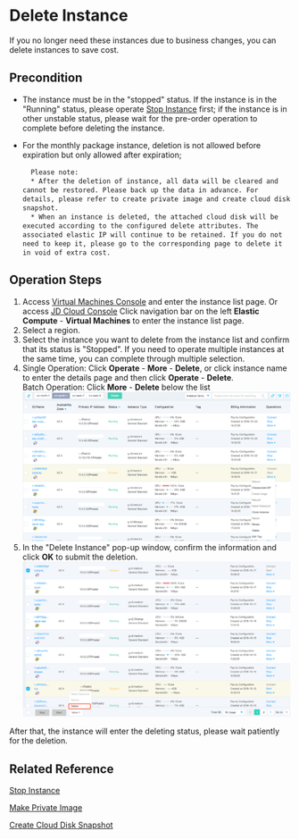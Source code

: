 # Delete Instance

If you no longer need these instances due to business changes, you can delete instances to save cost.

## Precondition

* The instance must be in the "stopped" status. If the instance is in the "Running" status, please operate [Stop Instance](Stop-Instance.md) first; if the instance is in other unstable status, please wait for the pre-order operation to complete before deleting the instance.
* For the monthly package instance, deletion is not allowed before expiration but only allowed after expiration;
	
		Please note:
		* After the deletion of instance, all data will be cleared and cannot be restored. Please back up the data in advance. For details, please refer to create private image and create cloud disk snapshot.
		* When an instance is deleted, the attached cloud disk will be executed according to the configured delete attributes. The associated elastic IP will continue to be retained. If you do not need to keep it, please go to the corresponding page to delete it in void of extra cost.

## Operation Steps
1. Access [Virtual Machines Console](https://cns-console.jdcloud.com/host/compute/list) and enter the instance list page. Or access [JD Cloud Console](https://console.jdcloud.com) Click navigation bar on the left **Elastic Compute** - **Virtual Machines** to enter the instance list page.
2. Select a region.
3. Select the instance you want to delete from the instance list and confirm that its status is "Stopped". If you need to operate multiple instances at the same time, you can complete through multiple selection.
4. Single Operation: Click **Operate** - **More** - **Delete**, or click instance name to enter the details page and then click **Operate** - **Delete**.
<br>Batch Operation: Click **More** - **Delete** below the list
![](../../../../../image/vm/deleteinstance1.png)
5. In the "Delete Instance" pop-up window, confirm the information and click **OK** to submit the deletion. ![](../../../../../image/vm/deleteinstance2.png)

After that, the instance will enter the deleting status, please wait patiently for the deletion.

## Related Reference

[Stop Instance](Stop-Instance.md)

[Make Private Image](http://docs.jdcloud.com/en/virtual-machines/create-private-image)

[Create Cloud Disk Snapshot](http://docs.jdcloud.com/en/cloud-disk-service/create-clouddisk-snapshot)
